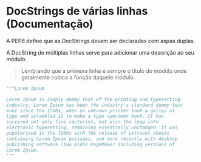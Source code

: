 # DocStrings de várias linhas (Documentação)

A PEP8 define que as DocStrings devem ser declaradas com aspas duplas.

A DocString de múltiplas linhas serve para adicionar uma descrição ao seu módulo.

> Lembrando que a primeira linha é sempre o título do módulo onde geralmente coloca a função daquele módulo.

```python
"""Lorem Ipsum

Lorem Ipsum is simply dummy text of the printing and typesetting
industry. Lorem Ipsum has been the industry's standard dummy text 
ever since the 1500s, when an unknown printer took a galley of 
type and scrambled it to make a type specimen book. It has 
survived not only five centuries, but also the leap into 
electronic typesetting, remaining essentially unchanged. It was 
popularised in the 1960s with the release of Letraset sheets 
containing Lorem Ipsum passages, and more recently with desktop 
publishing software like Aldus PageMaker including versions of 
Lorem Ipsum.
"""
```